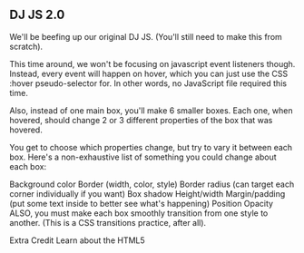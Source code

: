 ## DJ JS 2.0

We'll be beefing up our original DJ JS. (You'll still need to make this from scratch).

This time around, we won't be focusing on javascript event listeners though. Instead, every event will happen on hover, which you can just use the CSS :hover pseudo-selector for. In other words, no JavaScript file required this time.

Also, instead of one main box, you'll make 6 smaller boxes. Each one, when hovered, should change 2 or 3 different properties of the box that was hovered.

You get to choose which properties change, but try to vary it between each box. Here's a non-exhaustive list of something you could change about each box:

Background color
Border (width, color, style)
Border radius (can target each corner individually if you want)
Box shadow
Height/width
Margin/padding (put some text inside to better see what's happening)
Position
Opacity
ALSO, you must make each box smoothly transition from one style to another. (This is a CSS transitions practice, after all).

Extra Credit
Learn about the HTML5 <audio> tag and insert some music to play in the background. It's just like you're in the club!